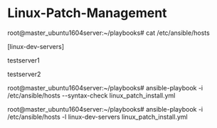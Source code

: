 # Linux-Patch-Management

root@master_ubuntu1604server:~/playbooks# cat /etc/ansible/hosts


[linux-dev-servers]


testserver1


testserver2



root@master_ubuntu1604server:~/playbooks# ansible-playbook -i /etc/ansible/hosts --syntax-check linux_patch_install.yml




root@master_ubuntu1604server:~/playbooks# ansible-playbook -i /etc/ansible/hosts -l linux-dev-servers linux_patch_install.yml
